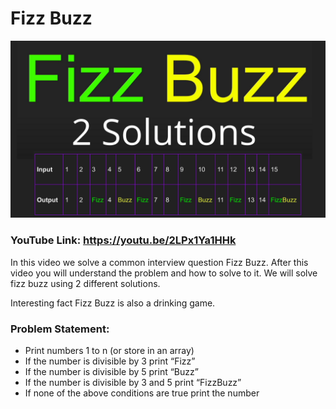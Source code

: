 # Fizz Buzz

[<img src="cover.png">](https://youtu.be/2LPx1Ya1HHk)

### YouTube Link: https://youtu.be/2LPx1Ya1HHk

In this video we solve a common interview question Fizz Buzz. After this video you will understand the problem and how to solve to it. We will solve fizz buzz using 2 different solutions.

Interesting fact Fizz Buzz is also a drinking game.

### Problem Statement:

- Print numbers 1 to n (or store in an array)
- If the number is divisible by 3 print “Fizz”
- If the number is divisible by 5 print “Buzz”
- If the number is divisible by 3 and 5 print “FizzBuzz”
- If none of the above conditions are true print the number
